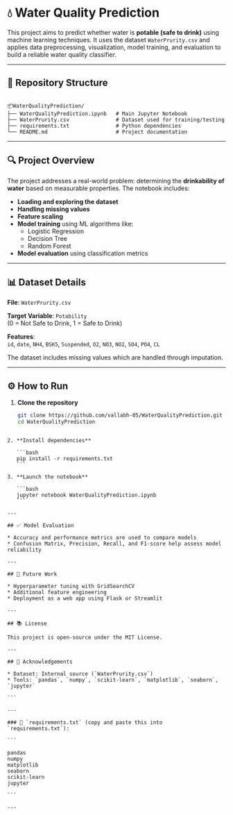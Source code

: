 # 💧 Water Quality Prediction

This project aims to predict whether water is **potable (safe to drink)** using machine learning techniques. It uses the dataset `WaterPrurity.csv` and applies data preprocessing, visualization, model training, and evaluation to build a reliable water quality classifier.

---

## 📁 Repository Structure

```

📦WaterQualityPrediction/
├── WaterQualityPrediction.ipynb   # Main Jupyter Notebook
├── WaterPrurity.csv               # Dataset used for training/testing
├── requirements.txt               # Python dependencies
└── README.md                      # Project documentation

````

---

## 🔍 Project Overview

The project addresses a real-world problem: determining the **drinkability of water** based on measurable properties. The notebook includes:

- **Loading and exploring the dataset**
- **Handling missing values**
- **Feature scaling**
- **Model training** using ML algorithms like:
  - Logistic Regression
  - Decision Tree
  - Random Forest
- **Model evaluation** using classification metrics

---

## 📊 Dataset Details

**File**: `WaterPrurity.csv`

**Target Variable**: `Potability`  
(0 = Not Safe to Drink, 1 = Safe to Drink)

**Features**:  
`id`, `date`, `NH4`, `BSK5`, `Suspended`, `O2`, `NO3`, `NO2`, `SO4`, `PO4`, `CL`

The dataset includes missing values which are handled through imputation.

---

## ⚙️ How to Run

1. **Clone the repository**
   ```bash
   git clone https://github.com/vallabh-05/WaterQualityPrediction.git
   cd WaterQualityPrediction
````

2. **Install dependencies**

   ```bash
   pip install -r requirements.txt
   ```

3. **Launch the notebook**

   ```bash
   jupyter notebook WaterQualityPrediction.ipynb
   ```

---

## ✅ Model Evaluation

* Accuracy and performance metrics are used to compare models
* Confusion Matrix, Precision, Recall, and F1-score help assess model reliability

---

## 🚀 Future Work

* Hyperparameter tuning with GridSearchCV
* Additional feature engineering
* Deployment as a web app using Flask or Streamlit

---

## 📚 License

This project is open-source under the MIT License.

---

## 🙏 Acknowledgements

* Dataset: Internal source (`WaterPrurity.csv`)
* Tools: `pandas`, `numpy`, `scikit-learn`, `matplotlib`, `seaborn`, `jupyter`

```

---

### 📄 `requirements.txt` (copy and paste this into `requirements.txt`):

```

pandas
numpy
matplotlib
seaborn
scikit-learn
jupyter

```

---

